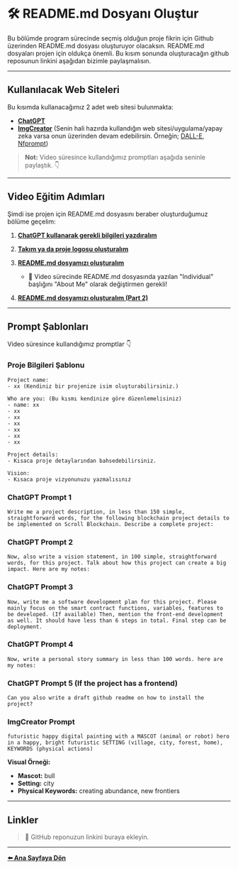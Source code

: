 # 🛠 README.md Dosyanı Oluştur

Bu bölümde program sürecinde seçmiş olduğun proje fikrin için Github üzerinden README.md dosyası oluşturuyor olacaksın. README.md dosyaları projen için oldukça önemli. Bu kısım sonunda oluşturacağın github reposunun linkini aşağıdan bizimle paylaşmalısın.

---

## Kullanılacak Web Siteleri

Bu kısımda kullanacağımız 2 adet web sitesi bulunmakta:

- **[ChatGPT](https://chat.openai.com/auth/login)**
- **[ImgCreator](https://imgcreator.zmo.ai/ai-generator?type=text_input)** (Senin hali hazırda kullandığın web sitesi/uygulama/yapay zeka varsa onun üzerinden devam edebilirsin. Örneğin; [DALL-E](https://openai.com/dall-e-2), [Nfprompt](https://nfprompt.io/create))

> **Not:** Video süresince kullandığımız promptları aşağıda seninle paylaştık. 👇

---

## Video Eğitim Adımları

Şimdi ise projen için README.md dosyasını beraber oluşturduğumuz bölüme geçelim:

1. **[ChatGPT kullanarak gerekli bilgileri yazdıralım](https://www.loom.com/share/9d611c312d12435c893230f79e9c3c02?sid=68a1868b-59d2-42a3-9421-d3ce7a714f76)**

2. **[Takım ya da proje logosu oluşturalım](https://www.loom.com/share/5a762bc5a0b54c9082885e80122b1215?sid=ff553c62-43ec-4cca-a014-a72037537563)**

3. **[README.md dosyamızı oluşturalım](https://www.loom.com/share/c83085651128412dad710a51da5307ed?sid=7368ed3f-654d-458a-ac10-f40b4452e207)**
   - 📢 Video sürecinde README.md dosyasında yazılan "Individual" başlığını "About Me" olarak değiştirmen gerekli!

4. **[README.md dosyamızı oluşturalım (Part 2)](https://www.loom.com/share/524af30a75d54a1f8c5dcbb3f064dcb6?sid=2973153b-3c1d-4579-abea-619cb68aa43b)**

---

## Prompt Şablonları

Video süresince kullandığımız promptlar 👇

### Proje Bilgileri Şablonu

```text
Project name:
- xx (Kendiniz bir projenize isim oluşturabilirsiniz.)

Who are you: (Bu kısmı kendinize göre düzenlemelisiniz)
- name: xx
- xx
- xx
- xx
- xx
- xx
- xx

Project details:
- Kısaca proje detaylarından bahsedebilirsiniz.

Vision:
- Kısaca proje vizyonunuzu yazmalısınız
```

### ChatGPT Prompt 1

```text
Write me a project description, in less than 150 simple, straightforward words, for the following blockchain project details to be implemented on Scroll Blockchain. Describe a complete project:
```

### ChatGPT Prompt 2

```text
Now, also write a vision statement, in 100 simple, straightforward words, for this project. Talk about how this project can create a big impact. Here are my notes:
```

### ChatGPT Prompt 3

```text
Now, write me a software development plan for this project. Please mainly focus on the smart contract functions, variables, features to be developed. (If available) Then, mention the front-end development as well. It should have less than 6 steps in total. Final step can be deployment.
```

### ChatGPT Prompt 4

```text
Now, write a personal story summary in less than 100 words. here are my notes:
```

### ChatGPT Prompt 5 (If the project has a frontend)

```text
Can you also write a draft github readme on how to install the project?
```

### ImgCreator Prompt

```text
futuristic happy digital painting with a MASCOT (animal or robot) hero in a happy, bright futuristic SETTING (village, city, forest, home), KEYWORDS (physical actions)
```

**Visual Örneği:**

- **Mascot:** bull
- **Setting:** city
- **Physical Keywords:** creating abundance, new frontiers

---

## Linkler

> 🔗 GitHub reponuzun linkini buraya ekleyin.

---

**[⬅️ Ana Sayfaya Dön](README.md)**
